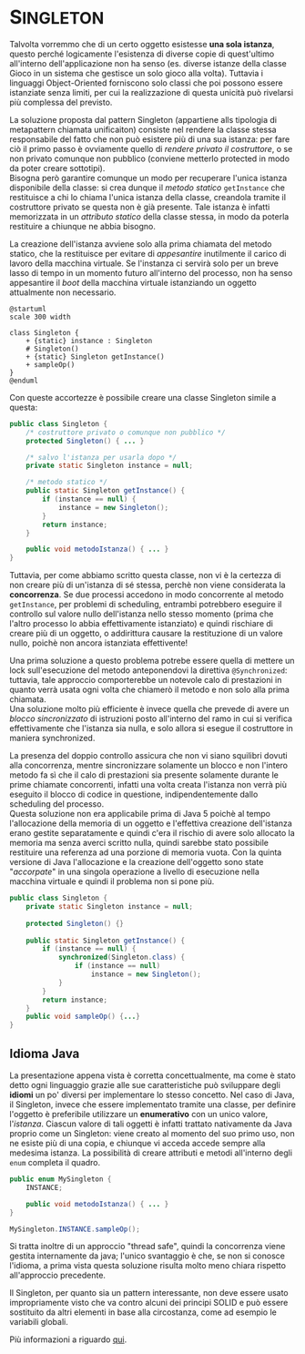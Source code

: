 # <big>S</big>INGLETON

Talvolta vorremmo che di un certo oggetto esistesse __una sola istanza__, questo perché logicamente l'esistenza di diverse copie di quest'ultimo all'interno dell'applicazione non ha senso (es. diverse istanze della classe Gioco in un sistema che gestisce un solo gioco alla volta).
Tuttavia i linguaggi Object-Oriented forniscono solo classi che poi possono essere istanziate senza limiti, per cui la realizzazione di questa unicità può rivelarsi più complessa del previsto.

La soluzione proposta dal pattern Singleton (appartiene alls tipologia di metapattern chiamata unificaiton) consiste nel rendere la classe stessa responsabile del fatto che non può esistere più di una sua istanza: per fare ciò il primo passo è ovviamente quello di _rendere privato il costruttore_, o se non privato comunque non pubblico (conviene metterlo protected in modo da poter creare sottotipi). \
Bisogna però garantire comunque un modo per recuperare l'unica istanza disponibile della classe: si crea dunque il _metodo statico_ `getInstance` che restituisce a chi lo chiama l'unica istanza della classe, creandola tramite il costruttore privato se questa non è già presente.
Tale istanza è infatti memorizzata in un _attributo statico_ della classe stessa, in modo da poterla restituire a chiunque ne abbia bisogno.

La creazione dell'istanza avviene solo alla prima chiamata del metodo statico, che la restituisce per evitare di _appesantire_ inutilmente il carico di lavoro della macchina virtuale.
Se l'instanza ci servirà solo per un breve lasso di tempo in un momento futuro all'interno del processo, non ha senso appesantire il _boot_ della macchina virtuale istanziando un oggetto attualmente non necessario.

```plantuml
@startuml
scale 300 width

class Singleton {
    + {static} instance : Singleton
    # Singleton()
    + {static} Singleton getInstance()
    + sampleOp()
}
@enduml
```

Con queste accortezze è possibile creare una classe Singleton simile a questa:

```java
public class Singleton {
    /* costruttore privato o comunque non pubblico */
    protected Singleton() { ... }

    /* salvo l'istanza per usarla dopo */
    private static Singleton instance = null;

    /* metodo statico */
    public static Singleton getInstance() {
        if (instance == null) {
            instance = new Singleton();
        }
        return instance;
    }

    public void metodoIstanza() { ... }
}
```

Tuttavia, per come abbiamo scritto questa classe, non vi è la certezza di non creare più di un'istanza di sé stessa, perchè non viene considerata la __concorrenza__.
Se due processi accedono in modo concorrente al metodo `getInstance`, per problemi di scheduling, entrambi potrebbero eseguire il controllo sul valore nullo dell'istanza nello stesso momento (prima che l'altro processo lo abbia effettivamente istanziato) e quindi rischiare di creare più di un oggetto, o addirittura causare la restituzione di un valore nullo, poichè non ancora istanziata effettivente!

Una prima soluzione a questo problema potrebe essere quella di mettere un lock sull'esecuzione del metodo anteponendovi la direttiva `@Synchronized`: tuttavia, tale approccio comporterebbe un notevole calo di prestazioni in quanto verrà usata ogni volta che chiamerò il metodo e non solo alla prima chiamata. \
Una soluzione molto più efficiente è invece quella che prevede di avere un _blocco sincronizzato_ di istruzioni posto all'interno del ramo in cui si verifica effettivamente che l'istanza sia nulla, e solo allora si esegue il costruttore in maniera synchronized. 

La presenza del doppio controllo assicura che non vi siano squilibri dovuti alla concorrenza, mentre sincronizzare solamente un blocco e non l'intero metodo fa sì che il calo di prestazioni sia presente solamente durante le prime chiamate concorrenti, infatti una volta creata l'istanza non verrà più eseguito il blocco di codice in questione, indipendentemente dallo scheduling del processo. \
Questa soluzione non era applicabile prima di Java 5 poichè al tempo l'allocazione della memoria di un oggetto e l'effettiva creazione dell'istanza erano gestite separatamente e quindi c'era il rischio di avere solo allocato la memoria ma senza averci scritto nulla, quindi sarebbe stato possibile restituire una referenza ad una porzione di memoria vuota.
Con la quinta versione di Java l'allocazione e la creazione dell'oggetto sono state "_accorpate_" in una singola operazione a livello di esecuzione nella macchina virtuale e quindi il problema non si pone più.

```java
public class Singleton {
    private static Singleton instance = null;
    
    protected Singleton() {}
    
    public static Singleton getInstance() {
        if (instance == null) {
            synchronized(Singleton.class) {
                if (instance == null)
                    instance = new Singleton();
            }
        }
        return instance;
    }
    public void sampleOp() {...}
}
```

## Idioma Java

La presentazione appena vista è corretta concettualmente, ma come è stato detto ogni linguaggio grazie alle sue caratteristiche può sviluppare degli __idiomi__ un po' diversi per implementare lo stesso concetto.
Nel caso di Java, il Singleton, invece che essere implementato tramite una classe, per definire l'oggetto è preferibile utilizzare un __enumerativo__ con un unico valore, l'_istanza_.
Ciascun valore di tali oggetti è infatti trattato nativamente da Java proprio come un Singleton: viene creato al momento del suo primo uso, non ne esiste più di una copia, e chiunque vi acceda accede sempre alla medesima istanza.
La possibilità di creare attributi e metodi all'interno degli `enum` completa il quadro.

```java
public enum MySingleton {
    INSTANCE;

    public void metodoIstanza() { ... }
}

MySingleton.INSTANCE.sampleOp();
```

Si tratta inoltre di un approccio "thread safe", quindi la concorrenza viene gestita internamente da java; l'unico svantaggio è che, se non si conosce l'idioma, a prima vista questa soluzione risulta molto meno chiara rispetto all'approccio precedente.

Il Singleton, per quanto sia un pattern interessante, non deve essere usato impropriamente visto che va contro alcuni dei principi SOLID e può essere sostituito da altri elementi in base alla circostanza, come ad esempio le variabili globali. 

Più informazioni a riguardo [qui](https://www.davidtanzer.net/david%27s%20blog/2016/03/14/6-reasons-why-you-should-avoid-singletons.html).